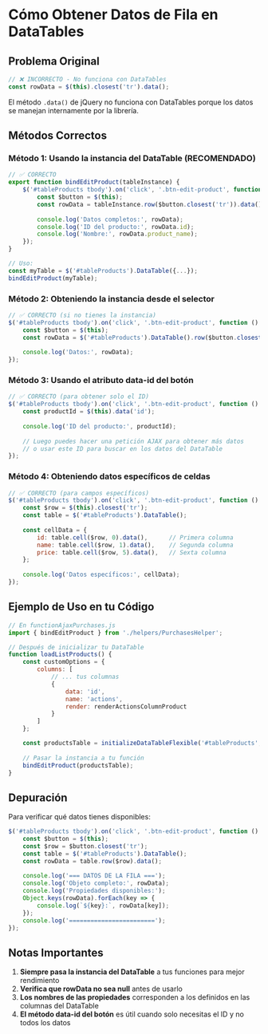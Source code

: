 # Cómo Obtener Datos de Fila en DataTables

## Problema Original

```javascript
// ❌ INCORRECTO - No funciona con DataTables
const rowData = $(this).closest('tr').data();
```

El método `.data()` de jQuery no funciona con DataTables porque los datos se manejan internamente por la librería.

## Métodos Correctos

### Método 1: Usando la instancia del DataTable (RECOMENDADO)

```javascript
// ✅ CORRECTO
export function bindEditProduct(tableInstance) {
    $('#tableProducts tbody').on('click', '.btn-edit-product', function () {
        const $button = $(this);
        const rowData = tableInstance.row($button.closest('tr')).data();
        
        console.log('Datos completos:', rowData);
        console.log('ID del producto:', rowData.id);
        console.log('Nombre:', rowData.product_name);
    });
}

// Uso:
const myTable = $('#tableProducts').DataTable({...});
bindEditProduct(myTable);
```

### Método 2: Obteniendo la instancia desde el selector

```javascript
// ✅ CORRECTO (si no tienes la instancia)
$('#tableProducts tbody').on('click', '.btn-edit-product', function () {
    const $button = $(this);
    const rowData = $('#tableProducts').DataTable().row($button.closest('tr')).data();
    
    console.log('Datos:', rowData);
});
```

### Método 3: Usando el atributo data-id del botón

```javascript
// ✅ CORRECTO (para obtener solo el ID)
$('#tableProducts tbody').on('click', '.btn-edit-product', function () {
    const productId = $(this).data('id');
    
    console.log('ID del producto:', productId);
    
    // Luego puedes hacer una petición AJAX para obtener más datos
    // o usar este ID para buscar en los datos del DataTable
});
```

### Método 4: Obteniendo datos específicos de celdas

```javascript
// ✅ CORRECTO (para campos específicos)
$('#tableProducts tbody').on('click', '.btn-edit-product', function () {
    const $row = $(this).closest('tr');
    const table = $('#tableProducts').DataTable();
    
    const cellData = {
        id: table.cell($row, 0).data(),      // Primera columna
        name: table.cell($row, 1).data(),    // Segunda columna
        price: table.cell($row, 5).data(),   // Sexta columna
    };
    
    console.log('Datos específicos:', cellData);
});
```

## Ejemplo de Uso en tu Código

```javascript
// En functionAjaxPurchases.js
import { bindEditProduct } from './helpers/PurchasesHelper';

// Después de inicializar tu DataTable
function loadListProducts() {
    const customOptions = {
        columns: [
            // ... tus columnas
            {
                data: 'id',
                name: 'actions',
                render: renderActionsColumnProduct
            }
        ]
    };

    const productsTable = initializeDataTableFlexible('#tableProducts', customOptions);
    
    // Pasar la instancia a tu función
    bindEditProduct(productsTable);
}
```

## Depuración

Para verificar qué datos tienes disponibles:

```javascript
$('#tableProducts tbody').on('click', '.btn-edit-product', function () {
    const $button = $(this);
    const $row = $button.closest('tr');
    const table = $('#tableProducts').DataTable();
    const rowData = table.row($row).data();
    
    console.log('=== DATOS DE LA FILA ===');
    console.log('Objeto completo:', rowData);
    console.log('Propiedades disponibles:');
    Object.keys(rowData).forEach(key => {
        console.log(`${key}:`, rowData[key]);
    });
    console.log('========================');
});
```

## Notas Importantes

1. **Siempre pasa la instancia del DataTable** a tus funciones para mejor rendimiento
2. **Verifica que rowData no sea null** antes de usarlo
3. **Los nombres de las propiedades** corresponden a los definidos en las columnas del DataTable
4. **El método data-id del botón** es útil cuando solo necesitas el ID y no todos los datos